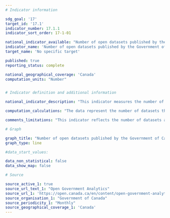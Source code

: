 ```yaml
---
# Indicator information

sdg_goal: '17'
target_id: '17.1'
indicator_number: 17.1.1
indicator_sort_order: 17-1-01

national_indicator_available: "Number of open datasets published by the Government of Canada"
indicator_name: 'Number of open datasets published by the Government of Canada'
target_name: 'No specific target'

published: true
reporting_status: complete

national_geographical_coverage: 'Canada'
computation_units: "Number"


# Indicator definition and additional information

national_indicator_description: "This indicator measures the number of open datasets published by the Government of Canada."

computation_calculations: "The data represent the number of datasets that are published since the Open Government Portal's relaunch on June 18, 2013."

comments_limitations: "This indicator reflects the number of datasets available as reported in February."

# Graph

graph_title: "Number of open datasets published by the Government of Canada"
graph_type: line

#data_start_values:

data_non_statistical: false
data_show_map: false

# Source

source_active_1: true
source_url_text_1: "Open Government Analytics"
source_url_1: 'https://open.canada.ca/en/content/open-government-analytics#monthly'
source_organisation_1: "Government of Canada"
source_periodicity_1: "Monthly"
source_geographical_coverage_1: 'Canada'
---
```

